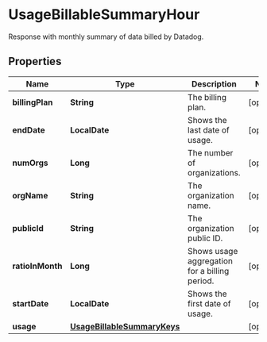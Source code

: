 

# UsageBillableSummaryHour

Response with monthly summary of data billed by Datadog.

## Properties

Name | Type | Description | Notes
------------ | ------------- | ------------- | -------------
**billingPlan** | **String** | The billing plan. |  [optional]
**endDate** | **LocalDate** | Shows the last date of usage. |  [optional]
**numOrgs** | **Long** | The number of organizations. |  [optional]
**orgName** | **String** | The organization name. |  [optional]
**publicId** | **String** | The organization public ID. |  [optional]
**ratioInMonth** | **Long** | Shows usage aggregation for a billing period. |  [optional]
**startDate** | **LocalDate** | Shows the first date of usage. |  [optional]
**usage** | [**UsageBillableSummaryKeys**](UsageBillableSummaryKeys.md) |  |  [optional]




